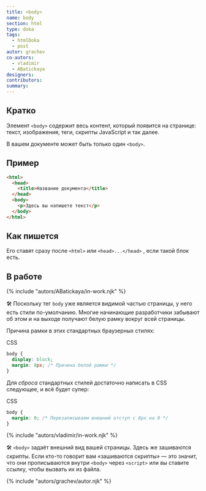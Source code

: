 ```yaml
---
title: <body>
name: body
section: html
type: doka
tags:
  - htmlDoka
  - post
autor: grachev
co-autors:
  - vladimir
  - ABatickaya
designers:
contributors:
summary:
---
```


## Кратко

Элемент `<body>` содержит весь контент, который появится на странице: текст, изображения, теги, скрипты JavaScript и так далее.

В вашем документе может быть только один `<body>`.

## Пример

```html
<html>
  <head>
    <title>Название документа</title>
  </head>
  <body>
    <p>Здесь вы напишете текст</p>
  </body>
</html>
```

## Как пишется

Его ставят сразу после `<html>` или `<head>...</head>` , если такой блок есть.

## В работе

{% include "autors/ABatickaya/in-work.njk" %}

🛠 Поскольку тег `body` уже является видимой частью страницы, у него есть стили по-умолчанию. Многие начинающие разработчики забывают об этом и на выходе получают белую рамку вокруг всей страницы.

Причина рамки в этих стандартных браузерных стилях:

CSS

```css
body {
  display: block;
  margin: 8px; /* Причина белой рамки */
}
```

Для _сброса_ стандартных стилей достаточно написать в CSS следующее, и всё будет супер:

CSS

```css
body {
  margin: 0; /* Перезаписываем внешний отступ с 8px на 0 */
}
```

{% include "autors/vladimir/in-work.njk" %}

🛠 `<body>` задаёт внешний вид вашей страницы. Здесь же зашиваются скрипты. Если кто-то говорит вам «зашиваются скрипты» — это значит, что они прописываются внутри `<body>` через `<script>` или вы ставите ссылку, чтобы вызвать их из файла.

{% include "autors/grachev/autor.njk" %}
